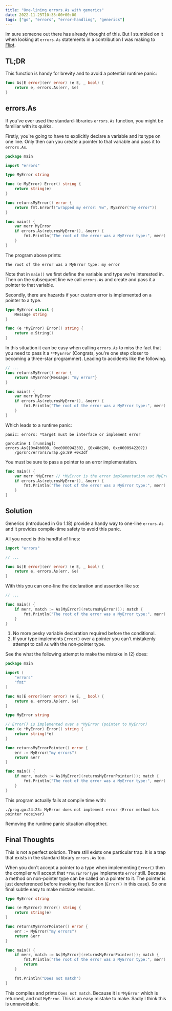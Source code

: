 ```yaml
---
title: "One-lining errors.As with generics"
date: 2022-11-25T10:35:00+00:00
tags: ["go", "errors", "error-handling", "generics"]
---
```


Im sure someone out there has already thought of this. But I stumbled on it when looking at `errors.As` statements in a contribution I was making to [Flipt](https://github.com/flipt-io/flipt).

## TL;DR

This function is handy for brevity and to avoid a potential runtime panic:

```go
func As[E error](err error) (e E, _ bool) {
    return e, errors.As(err, &e)
}
```

## errors.As

If you've ever used the standard-libraries `errors.As` function, you might be familiar with its quirks.

Firstly, you're going to have to explicitly declare a variable and its type on one line.
Only then can you create a pointer to that variable and pass it to `errors.As`.

```go
package main

import "errors"

type MyError string

func (e MyError) Error() string {
    return string(e)
}

func returnsMyError() error {
    return fmt.Errorf("wrapped my error: %w", MyError("my error"))
}

func main() {
    var merr MyError
    if errors.As(returnsMyError(), &merr) {
        fmt.Println("The root of the error was a MyError type:", merr)
    } 
}
```

The program above prints:

```text
The root of the error was a MyError type: my error
```

Note that in `main()` we first define the variable and type we're interested in.
Then on the subsequent line we call `errors.As` and create and pass it a pointer to that variable.

Secondly, there are hazards if your custom error is implemented on a pointer to a type.

```go
type MyError struct {
    Message string
}

func (e *MyError) Error() string {
    return e.String()
}
```

In this situation it can be easy when calling `errors.As` to miss the fact that you need to pass it a `**MyError` (Congrats, you're one step closer to becoming a three-star programmer).
Leading to accidents like the following.

```go
// ...
func returnsMyError() error {
    return &MyError{Message: "my error"}
}

func main() {
    var merr MyError
    if errors.As(returnsMyError(), &merr) {
        fmt.Println("The root of the error was a MyError type:", merr)
    } 
}
```

Which leads to a runtime panic:

```text
panic: errors: *target must be interface or implement error

goroutine 1 [running]:
errors.As({0x4bb008, 0xc000094230}, {0x48d200, 0xc000094220?})
	/go/src/errors/wrap.go:89 +0x3df
```

You must be sure to pass a pointer to an error implementation.

```go
func main() {
    var merr *MyError // *MyError is the error implementation not MyError
    if errors.As(returnsMyError(), &merr) {
        fmt.Println("The root of the error was a MyError type:", merr)
    } 
}
```

## Solution

Generics (introduced in Go 1.18) provide a handy way to one-line `errors.As` and it provides compile-time safety to avoid this panic.

All you need is this handful of lines:

```go
import "errors"

// ...

func As[E error](err error) (e E, _ bool) {
    return e, errors.As(err, &e)
}
```

With this you can one-line the declaration and assertion like so:

```go
// ...

func main() {
	if merr, match := As[MyError](returnsMyError()); match {
		fmt.Println("The root of the error was a MyError type:", merr)
	}
}
```

1. No more pesky variable declaration required before the conditional.
2. If your type implements `Error()` over a pointer you can't mistakenly attempt to call `As` with the non-pointer type.

See the what the following attempt to make the mistake in (2) does:

```go
package main

import (
	"errors"
	"fmt"
)

func As[E error](err error) (e E, _ bool) {
	return e, errors.As(err, &e)
}

type MyError string

// Error() is implemented over a *MyError (pointer to MyError)
func (e *MyError) Error() string {
	return string(*e)
}

func returnsMyErrorPointer() error {
	err := MyError("my errors")
	return &err
}

func main() {
	if merr, match := As[MyError](returnsMyErrorPointer()); match {
		fmt.Println("The root of the error was a MyError type:", merr)
	}
}
```

This program actually fails at compile time with:

```text
./prog.go:24:23: MyError does not implement error (Error method has pointer receiver)
```

Removing the runtime panic situation altogether.

## Final Thoughts

This is not a perfect solution. There still exists one particular trap.
It is a trap that exists in the standard library `errors.As` too.

When you don't accept a pointer to a type when implementing `Error()` then the compiler will accept that `*YourErrorType` implements `error` still.
Because a method on non-pointer type can be called on a pointer to it.
The pointer is just dereferenced before invoking the function (`Error()` in this case).
So one final subtle easy to make mistake remains.

```go
type MyError string

func (e MyError) Error() string {
    return string(e)
}

func returnsMyErrorPointer() error {
    err := MyError("my errors")
    return &err
}

func main() {
	if merr, match := As[MyError](returnsMyErrorPointer()); match {
		fmt.Println("The root of the error was a MyError type:", merr)
        return
	}

    fmt.Println("Does not match")
}
```

This compiles and prints `Does not match`. Because it is `*MyError` which is returned, and not `MyError`. This is an easy mistake to make. Sadly I think this is unnavoidable.
